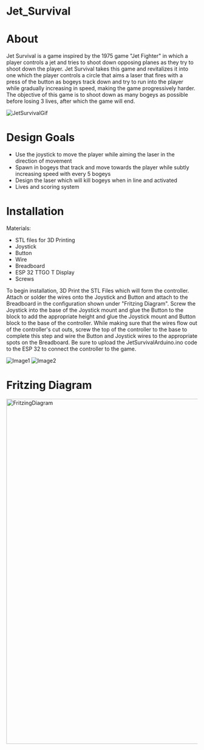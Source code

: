 # Jet_Survival

# About
Jet Survival is a game inspired by the 1975 game "Jet Fighter" in which a player controls a jet and tries to shoot down opposing planes as they try to shoot down the player. 
Jet Survival takes this game and revitalizes it into one which the player controls a circle that aims a laser that fires with a press of the button as bogeys track down and try to run into the player while gradually increasing in speed, making the game progressively harder. The objective of this game is to shoot down as many bogeys as possible before losing 3 lives, after which the game will end. 

![JetSurvivalGif](https://github.com/user-attachments/assets/59996f93-7b38-43e7-b2d2-ec1f05d15884)

# Design Goals
- Use the joystick to move the player while aiming the laser in the direction of movement
- Spawn in bogeys that track and move towards the player while subtly increasing speed with every 5 bogeys
- Design the laser which will kill bogeys when in line and activated
- Lives and scoring system

# Installation
Materials:
- STL files for 3D Printing
- Joystick
- Button
- Wire
- Breadboard
- ESP 32 TTGO T Display
- Screws

To begin installation, 3D Print the STL Files which will form the controller. Attach or solder the wires onto the Joystick and Button and attach to the Breadboard in the configuration shown under "Fritzing Diagram". Screw the Joystick into the base of the Joystick mount and glue the Button to the block to add the appropriate height and glue the Joystick mount and Button block to the base of the controller. While making sure that the wires flow out of the controller's cut outs, screw the top of the controller to the base to complete this step and wire the Button and Joystick wires to the appropriate spots on the Breadboard. Be sure to upload the JetSurvivalArduino.ino code to the ESP 32 to connect the controller to the game. 

![Image1](https://github.com/user-attachments/assets/c9bfe1b4-10ec-4fca-ad7f-ca7c247f46f6)
![Image2](https://github.com/user-attachments/assets/a3e0f0cc-e7bd-4dec-b1a2-eb617450c972)


# Fritzing Diagram

<img width="907" alt="FritzingDiagram" src="https://github.com/user-attachments/assets/82016b17-997a-4a13-bb51-a07798cd9c5a">
